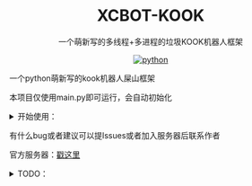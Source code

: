 <div align="center">
  
# XCBOT-KOOK

一个萌新写的多线程+多进程的垃圾KOOK机器人框架

</div>

<p align="center">
  <a href="https://www.python.org/">
    <img src="https://img.shields.io/static/v1?label=python&message=3.11.4&color=blue" alt="python">
  </a>
</P>
  
一个python萌新写的kook机器人屎山框架

本项目仅使用main.py即可运行，会自动初始化

<details>
<summary>开始使用：</summary>

- ### 1, 克隆本项目
  - ```git clone https://github.com/XCWQW1/XCBOT-KOOK.git```
  - ```cd XCBOT-KOOK```


- ### 2, 安装所需库

    - ```pip install -r requirements.txt``` 

- ### 3, 创建或使用已有的KOOK机器人
  
    - >请到[这里](https://developer.kookapp.cn/app/index)创建你的kook机器人

    - 创建好后在 应用>你创建的机器人>机器人>机器人连接模式 选择websocket
    - 复制你的TOKEN备用
- ### 4, 初始化
    - 请先执行```python main.py```初始化后再进行操作
  
- ### 4, 配置
    - 打开 config>config.ini 文件
    - 更改 token 为刚刚复制的 TOKEN
  
- ### 6, 编写插件 （可选）
	- >示例的插件 kook_test.py、kook_http_api.py

- ### 7, 启动
    -  ```python main.py``` 
	
	PS：第一次运行会停止2次初始化配置文件

</details>


有什么bug或者建议可以提Issues或者加入服务器后联系作者

官方服务器：[戳这里](https://kook.top/PDcaSp)

<details>
<summary>TODO：</summary>

  - #### 插件接口
    - [x] 发送消息
    - [x] 引用消息
    - [x] 发送卡片
    - [x] 发送图片
    - [x] 上传文件
    - [ ] 语音频道播放音乐
  
  - #### 扩展
    - [ ] onebot V11
    - [x] http api （只有一个发送消息的api也算是吧？后面慢慢完善
</details>

